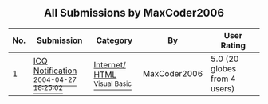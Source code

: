 ﻿<div align="center">

## All Submissions by MaxCoder2006

</div>

No.  | Submission | Category | By   | User Rating
---- | ---------- | -------- | ---- | -----------
1 | [ICQ Notification<br /><sup>2004-04-27 18:25:02</sup>](https://github.com/Planet-Source-Code/maxcoder2006-icq-notification__1-53436) | [Internet/ HTML<br /><sup>Visual Basic</sup>](../ByCategory/internet-html__1-34.md) | MaxCoder2006 | 5.0 (20 globes from 4 users)
